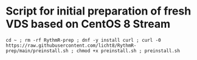 # Script for initial preparation of fresh VDS based on CentOS 8 Stream


```
cd ~ ; rm -rf RythmR-prep ; dnf -y install curl ; curl -0 https://raw.githubusercontent.com/licht8/RythmR-prep/main/preinstall.sh ; chmod +x preinstall.sh ; preinstall.sh
```
